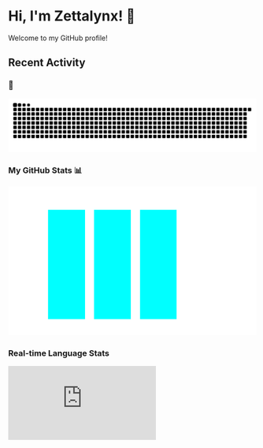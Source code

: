 # Hi, I'm Zettalynx! 👋

Welcome to my GitHub profile!

## Recent Activity
<!--START_SECTION:activity-->
<!--END_SECTION:activity-->

### 🐍

![Snake animation](https://github.com/Zettalynx/Zettalynx/blob/output/snake.svg)


### My GitHub Stats 📊

![GitHub Stats](https://github.com/Zettalynx/Zettalynx/blob/main/stats.png)

### Real-time Language Stats

![Top Languages](https://github.com/Zettalynx/Zettalynx/blob/main/language_stats.md)


<!--
**Zettalynx/Zettalynx** is a ✨ _special_ ✨ repository because its `README.md` (this file) appears on your GitHub profile.

Here are some ideas to get you started:

- 🔭 I’m currently working on ...
- 🌱 I’m currently learning ...
- 👯 I’m looking to collaborate on ...
- 🤔 I’m looking for help with ...
- 💬 Ask me about ...
- 📫 How to reach me: ...
- 😄 Pronouns: ...
- ⚡ Fun fact: ...
-->

